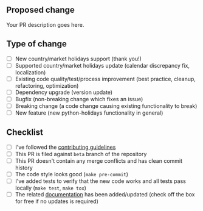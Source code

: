 <!--
  Thanks for contributing to python-holidays!
-->

## Proposed change

<!--
  Describe the big picture of your changes.
  Don't forget to link your PR to an existing issue if any.
-->

Your PR description goes here.

## Type of change

<!--
  Type of change you want to introduce. Please, check one (1) box only!
  If your PR requires multiple boxes to be checked, most likely it needs to
  be split into multiple PRs.
-->

- [ ] New country/market holidays support (thank you!)
- [ ] Supported country/market holidays update (calendar discrepancy fix, localization)
- [ ] Existing code quality/test/process improvement (best practice, cleanup, refactoring, optimization)
- [ ] Dependency upgrade (version update)
- [ ] Bugfix (non-breaking change which fixes an issue)
- [ ] Breaking change (a code change causing existing functionality to break)
- [ ] New feature (new python-holidays functionality in general)

## Checklist

<!--
  Put an `x` in the boxes that apply. You can change them after PR is created.
-->

- [ ] I've followed the [contributing guidelines][contributing-guidelines]
- [ ] This PR is filed against `beta` branch of the repository
- [ ] This PR doesn't contain any merge conflicts and has clean commit history
- [ ] The code style looks good (`make pre-commit`)
- [ ] I've added tests to verify that the new code works and all tests pass locally (`make test`, `make tox`)
- [ ] The related [documentation][docs] has been added/updated (check off the box for free if no updates is required)

<!--
  Thanks again for your contribution!
-->

[contributing-guidelines]: https://github.com/dr-prodigy/python-holidays/blob/beta/CONTRIBUTING.rst
[docs]: https://github.com/dr-prodigy/python-holidays/tree/beta/docs/source
